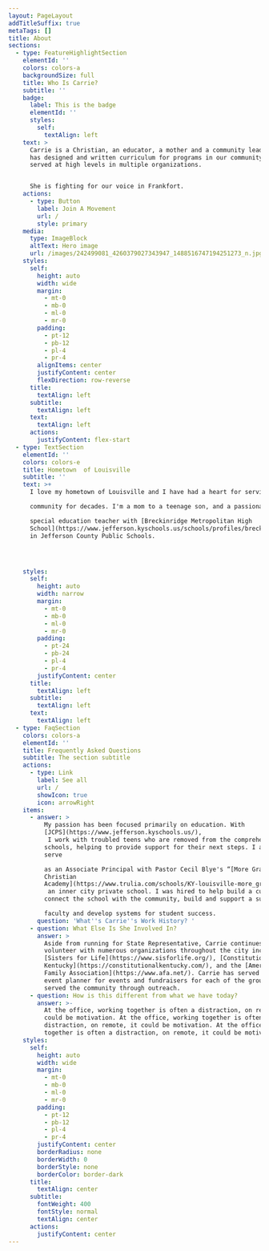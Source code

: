 ```yaml
---
layout: PageLayout
addTitleSuffix: true
metaTags: []
title: About
sections:
  - type: FeatureHighlightSection
    elementId: ''
    colors: colors-a
    backgroundSize: full
    title: Who Is Carrie?
    subtitle: ''
    badge:
      label: This is the badge
      elementId: ''
      styles:
        self:
          textAlign: left
    text: >
      Carrie is a Christian, an educator, a mother and a community leader. She
      has designed and written curriculum for programs in our community and
      served at high levels in multiple organizations.


      She is fighting for our voice in Frankfort.
    actions:
      - type: Button
        label: Join A Movement
        url: /
        style: primary
    media:
      type: ImageBlock
      altText: Hero image
      url: /images/242499081_4260379027343947_1488516747194251273_n.jpg
    styles:
      self:
        height: auto
        width: wide
        margin:
          - mt-0
          - mb-0
          - ml-0
          - mr-0
        padding:
          - pt-12
          - pb-12
          - pl-4
          - pr-4
        alignItems: center
        justifyContent: center
        flexDirection: row-reverse
      title:
        textAlign: left
      subtitle:
        textAlign: left
      text:
        textAlign: left
      actions:
        justifyContent: flex-start
  - type: TextSection
    elementId: ''
    colors: colors-e
    title: Hometown  of Louisville
    subtitle: ''
    text: >+
      I love my hometown of Louisville and I have had a heart for serving our 

      community for decades. I'm a mom to a teenage son, and a passionate, 

      special education teacher with [Breckinridge Metropolitan High
      School](https://www.jefferson.kyschools.us/schools/profiles/breckinridge-metropolitan-high)
      in Jefferson County Public Schools.




    styles:
      self:
        height: auto
        width: narrow
        margin:
          - mt-0
          - mb-0
          - ml-0
          - mr-0
        padding:
          - pt-24
          - pb-24
          - pl-4
          - pr-4
        justifyContent: center
      title:
        textAlign: left
      subtitle:
        textAlign: left
      text:
        textAlign: left
  - type: FaqSection
    colors: colors-a
    elementId: ''
    title: Frequently Asked Questions
    subtitle: The section subtitle
    actions:
      - type: Link
        label: See all
        url: /
        showIcon: true
        icon: arrowRight
    items:
      - answer: >
          My passion has been focused primarily on education. With
          [JCPS](https://www.jefferson.kyschools.us/),
           I work with troubled teens who are removed from the comprehensive 
          schools, helping to provide support for their next steps. I also
          serve 

          as an Associate Principal with Pastor Cecil Blye's “[More Grace
          Christian
          Academy](https://www.trulia.com/schools/KY-louisville-more_grace_christian_academy-5700090973)”,
           an inner city private school. I was hired to help build a curriculum, 
          connect the school with the community, build and support a successful 

          faculty and develop systems for student success.
        question: 'What''s Carrie''s Work History? '
      - question: What Else Is She Involved In?
        answer: >
          Aside from running for State Representative, Carrie continues to
          volunteer with numerous organizations throughout the city including
          [Sisters for Life](https://www.sisforlife.org/), [Constitutional
          Kentucky](https://constitutionalkentucky.com/), and the [American
          Family Association](https://www.afa.net/). Carrie has served as an
          event planner for events and fundraisers for each of the groups and
          served the community through outreach.
      - question: How is this different from what we have today?
        answer: >-
          At the office, working together is often a distraction, on remote, it
          could be motivation. At the office, working together is often a
          distraction, on remote, it could be motivation. At the office, working
          together is often a distraction, on remote, it could be motivation.
    styles:
      self:
        height: auto
        width: wide
        margin:
          - mt-0
          - mb-0
          - ml-0
          - mr-0
        padding:
          - pt-12
          - pb-12
          - pl-4
          - pr-4
        justifyContent: center
        borderRadius: none
        borderWidth: 0
        borderStyle: none
        borderColor: border-dark
      title:
        textAlign: center
      subtitle:
        fontWeight: 400
        fontStyle: normal
        textAlign: center
      actions:
        justifyContent: center
---
```

